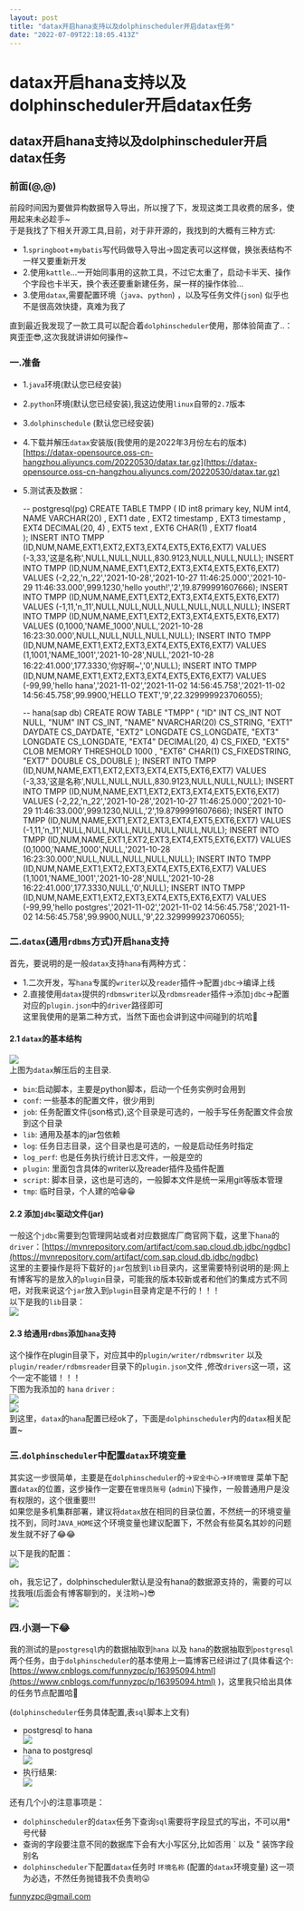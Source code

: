 ```yaml
---
layout: post
title: "datax开启hana支持以及dolphinscheduler开启datax任务"
date: "2022-07-09T22:18:05.413Z"
---
```

datax开启hana支持以及dolphinscheduler开启datax任务
========================================

datax开启hana支持以及dolphinscheduler开启datax任务
----------------------------------------

### 前面(@,@)

前段时间因为要做异构数据导入导出，所以搜了下，发现这类工具收费的居多，使用起来未必趁手~  
于是我找了下相关开源工具,目前，对于非开源的，我找到的大概有三种方式:

*   1.`springboot`+`mybatis`写代码做导入导出->固定表可以这样做，换张表结构不一样又要重新开发
*   2.使用`kattle`...一开始同事用的这款工具，不过它太重了，启动卡半天、操作个字段也卡半天，换个表还要重新建任务，屎一样的操作体验...
*   3.使用`datax`,需要配置环境（`java`、`python`) ，以及写任务文件(`json`) 似乎也不是很高效快捷，真难为我了

直到最近我发现了一款工具可以配合着`dolphinscheduler`使用，那体验简直了..：爽歪歪😎,这次我就讲讲如何操作~

### 一.准备

*   1.`java`环境(默认您已经安装)
*   2.`python`环境(默认您已经安装),我这边使用`linux`自带的`2.7`版本
*   3.`dolphinschedule` (默认您已经安装)
*   4.下载并解压`datax`安装版(我使用的是2022年3月份左右的版本)[https://datax-opensource.oss-cn-hangzhou.aliyuncs.com/20220530/datax.tar.gz](https://datax-opensource.oss-cn-hangzhou.aliyuncs.com/20220530/datax.tar.gz)
*   5.测试表及数据：

    
    -- postgresql(pg)
    CREATE  TABLE TMPP ( 
     ID int8 primary key, 
     NUM int4, 
     NAME VARCHAR(20) , 
     EXT1 date , 
     EXT2 timestamp ,
     EXT3 timestamp , 
     EXT4 DECIMAL(20, 4) , 
     EXT5 text    , 
     EXT6 CHAR(1) , 
     EXT7 float4  
    );
    INSERT INTO TMPP (ID,NUM,NAME,EXT1,EXT2,EXT3,EXT4,EXT5,EXT6,EXT7) VALUES (-3,33,'这是名称',NULL,NULL,NULL,830.9123,NULL,NULL,NULL);
    INSERT INTO TMPP (ID,NUM,NAME,EXT1,EXT2,EXT3,EXT4,EXT5,EXT6,EXT7) VALUES (-2,22,'n_22','2021-10-28','2021-10-27 11:46:25.000','2021-10-29 11:46:33.000',999.1230,'hello youth!','2',19.8799991607666);
    INSERT INTO TMPP (ID,NUM,NAME,EXT1,EXT2,EXT3,EXT4,EXT5,EXT6,EXT7) VALUES (-1,11,'n_11',NULL,NULL,NULL,NULL,NULL,NULL,NULL);
    INSERT INTO TMPP (ID,NUM,NAME,EXT1,EXT2,EXT3,EXT4,EXT5,EXT6,EXT7) VALUES (0,1000,'NAME_1000',NULL,'2021-10-28 16:23:30.000',NULL,NULL,NULL,NULL,NULL);
    INSERT INTO TMPP (ID,NUM,NAME,EXT1,EXT2,EXT3,EXT4,EXT5,EXT6,EXT7) VALUES (1,1001,'NAME_1001','2021-10-28',NULL,'2021-10-28 16:22:41.000',177.3330,'你好啊~','0',NULL);
    INSERT INTO TMPP (ID,NUM,NAME,EXT1,EXT2,EXT3,EXT4,EXT5,EXT6,EXT7) VALUES (-99,99,'hello hana','2021-11-02','2021-11-02 14:56:45.758','2021-11-02 14:56:45.758',99.9900,'HELLO TEXT','9',22.329999923706055);
      
    -- hana(sap db)
    CREATE ROW TABLE "TMPP" ( "ID" INT CS_INT NOT NULL, "NUM" INT CS_INT, "NAME" NVARCHAR(20) CS_STRING, "EXT1" DAYDATE CS_DAYDATE, "EXT2" LONGDATE CS_LONGDATE, "EXT3" LONGDATE CS_LONGDATE, "EXT4" DECIMAL(20, 4) CS_FIXED, "EXT5" CLOB MEMORY THRESHOLD 1000 , "EXT6" CHAR(1) CS_FIXEDSTRING, "EXT7" DOUBLE CS_DOUBLE );
    INSERT INTO TMPP (ID,NUM,NAME,EXT1,EXT2,EXT3,EXT4,EXT5,EXT6,EXT7) VALUES (-3,33,'这是名称',NULL,NULL,NULL,830.9123,NULL,NULL,NULL);
    INSERT INTO TMPP (ID,NUM,NAME,EXT1,EXT2,EXT3,EXT4,EXT5,EXT6,EXT7) VALUES (-2,22,'n_22','2021-10-28','2021-10-27 11:46:25.000','2021-10-29 11:46:33.000',999.1230,NULL,'2',19.8799991607666);
    INSERT INTO TMPP (ID,NUM,NAME,EXT1,EXT2,EXT3,EXT4,EXT5,EXT6,EXT7) VALUES (-1,11,'n_11',NULL,NULL,NULL,NULL,NULL,NULL,NULL);
    INSERT INTO TMPP (ID,NUM,NAME,EXT1,EXT2,EXT3,EXT4,EXT5,EXT6,EXT7) VALUES (0,1000,'NAME_1000',NULL,'2021-10-28 16:23:30.000',NULL,NULL,NULL,NULL,NULL);
    INSERT INTO TMPP (ID,NUM,NAME,EXT1,EXT2,EXT3,EXT4,EXT5,EXT6,EXT7) VALUES (1,1001,'NAME_1001','2021-10-28',NULL,'2021-10-28 16:22:41.000',177.3330,NULL,'0',NULL);
    INSERT INTO TMPP (ID,NUM,NAME,EXT1,EXT2,EXT3,EXT4,EXT5,EXT6,EXT7) VALUES (-99,99,'hello postgres','2021-11-02','2021-11-02 14:56:45.758','2021-11-02 14:56:45.758',99.9900,NULL,'9',22.329999923706055);
    

### 二.`datax`(通用`rdbms`方式)开启`hana`支持

首先，要说明的是一般`datax`支持`hana`有两种方式：

*   1.二次开发，写`hana`专属的`writer`以及`reader`插件->配置`jdbc`\->编译上线
*   2.直接使用`datax`提供的`rdbmswriter`以及`rdbmsreader`插件->添加`jdbc`\->配置对应的`plugin.json`中的`driver`路径即可  
    这里我使用的是第二种方式，当然下面也会讲到这中间碰到的坑哈🤣

#### 2.1 `datax`的基本结构

![](https://img2022.cnblogs.com/blog/1161789/202207/1161789-20220709233523783-488274199.png)  
上图为`datax`解压后的主目录.

*   `bin`:启动脚本，主要是python脚本，启动一个任务实例时会用到
*   `conf`: 一些基本的配置文件，很少用到
*   `job`: 任务配置文件(json格式),这个目录是可选的，一般手写任务配置文件会放到这个目录
*   `lib`: 通用及基本的jar包依赖
*   `log`: 任务日志目录，这个目录也是可选的，一般是启动任务时指定
*   `log_perf`: 也是任务执行统计日志文件，一般是空的
*   `plugin`: 里面包含具体的writer以及reader插件及插件配置
*   `script`: 脚本目录，这也是可选的，一般脚本文件是统一采用git等版本管理
*   `tmp`: 临时目录，个人建的哈😁😁

#### 2.2 添加`jdbc`驱动文件(jar)

一般这个`jdbc`需要到包管理网站或者对应数据库厂商官网下载，这里下`hana`的`driver`：[https://mvnrepository.com/artifact/com.sap.cloud.db.jdbc/ngdbc](https://mvnrepository.com/artifact/com.sap.cloud.db.jdbc/ngdbc)  
这里的主要操作是将下载好的`jar`包放到`lib`目录内，这里需要特别说明的是:网上有博客写的是放入的`plugin`目录，可能我的版本较新或者和他们的集成方式不同吧，对我来说这个`jar`放入到`plugin`目录肯定是不行的！！！  
以下是我的`lib`目录：  
![](https://img2022.cnblogs.com/blog/1161789/202207/1161789-20220709234712088-1526277400.png)

#### 2.3 给通用`rdbms`添加`hana`支持

这个操作在plugin目录下，对应其中的`plugin/writer/rdbmswriter` 以及 `plugin/reader/rdbmsreader`目录下的`plugin.json`文件 ,修改`drivers`这一项，这个一定不能错！！！  
下图为我添加的 `hana` `driver` :  
![](https://img2022.cnblogs.com/blog/1161789/202207/1161789-20220709235431910-1936831757.png)  
![](https://img2022.cnblogs.com/blog/1161789/202207/1161789-20220709235438582-1349483254.png)  
到这里，`datax`的`hana`配置已经ok了，下面是`dolphinscheduler`内的`datax`相关配置~

### 三.`dolphinscheduler`中配置`datax`环境变量

其实这一步很简单，主要是在`dolphinscheduler`的->`安全中心`\->`环境管理` 菜单下配置`datax`的位置，这步操作一定要在`管理员账号` (`admin`)下操作，一般普通用户是没有权限的，这个很重要!!!  
如果您是多机集群部署，建议将`datax`放在相同的目录位置，不然统一的环境变量找不到，同时`JAVA_HOME`这个环境变量也建议配置下，不然会有些莫名其妙的问题发生就不好了😂😂

以下是我的配置：  
![](https://img2022.cnblogs.com/blog/1161789/202207/1161789-20220710000159841-425227805.png)

oh，我忘记了，dolphinscheduler默认是没有hana的数据源支持的，需要的可以找我哦(后面会有博客聊到的，关注哟~)😎  
![](https://img2022.cnblogs.com/blog/1161789/202207/1161789-20220710000331101-893520402.png)

### 四.小测一下😂

我的测试的是`postgresql`内的数据抽取到`hana` 以及 `hana`的数据抽取到`postgresql` 两个任务，由于`dolphinscheduler`的基本使用上一篇博客已经讲过了(具体看这个:[https://www.cnblogs.com/funnyzpc/p/16395094.html](https://www.cnblogs.com/funnyzpc/p/16395094.html) )，这里我只给出具体的任务节点配置哈🤗

(`dolphinscheduler`任务具体配置,表`sql`脚本上文有)

*   postgresql to hana  
    ![](https://img2022.cnblogs.com/blog/1161789/202207/1161789-20220710000844774-509496714.png)
*   hana to postgresql  
    ![](https://img2022.cnblogs.com/blog/1161789/202207/1161789-20220710000946769-1683268728.png)
*   执行结果:  
    ![](https://img2022.cnblogs.com/blog/1161789/202207/1161789-20220710001059014-1347740371.png)

还有几个小的注意事项是：

*   `dolphinscheduler`的`datax`任务下查询`sql`需要将字段显式的写出，不可以用\*号代替
*   查询的字段要注意不同的数据库下会有大小写区分,比如否用 \` 以及 " 装饰字段别名
*   `dolphinscheduler`下配置`datax`任务时 `环境名称` (配置的`datax`环境变量) 这一项为必选，不然任务抛错我不负责哟😛

funnyzpc@gmail.com